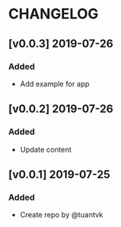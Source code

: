 # CHANGELOG


## [v0.0.3] 2019-07-26

### Added

- Add example for app




## [v0.0.2] 2019-07-26

### Added

- Update content




## [v0.0.1] 2019-07-25

### Added

- Create repo by @tuantvk